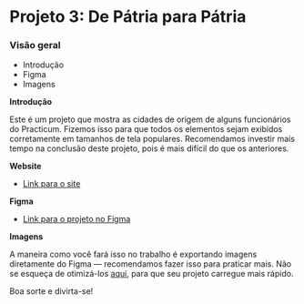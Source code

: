 # Projeto 3: De Pátria para Pátria
### Visão geral    
* Introdução  
* Figma  
* Imagens  
  
**Introdução**    
  
Este é um projeto que mostra as cidades de origem de alguns funcionários do Practicum. Fizemos isso para que todos os elementos sejam exibidos corretamente em tamanhos de tela populares. Recomendamos investir mais tempo na conclusão deste projeto, pois é mais difícil do que os anteriores.  

**Website**  
  
* [Link para o site](https://gabrielsantillo.github.io/web_project_3_ptbr/
) 
  
**Figma**  
  
* [Link para o projeto no Figma](https://www.figma.com/file/GrMXsb1nThoKf3LFc42Bbh/WEB%2C-Sprint-3-%3A-De-P%C3%A1tria-para-P%C3%A1tria-%7C-desktop-%2B-mobile?node-id=0%3A1)  
  
**Imagens**  
  
A maneira como você fará isso no trabalho é exportando imagens diretamente do Figma — recomendamos fazer isso para praticar mais. Não se esqueça de otimizá-los [aqui](https://tinypng.com/), para que seu projeto carregue mais rápido. 
  
Boa sorte e divirta-se!   
